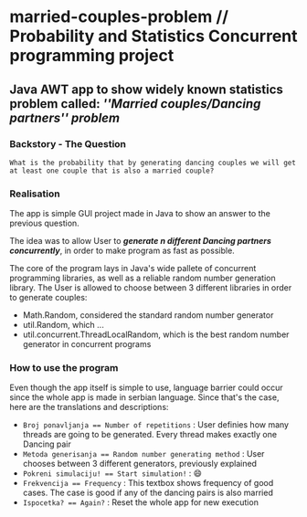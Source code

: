 # married-couples-problem // Probability and Statistics Concurrent programming project

## **Java AWT app to show widely known statistics problem called: ***''Married couples/Dancing partners'' problem*****

### Backstory - The Question

``What is the probability that by generating dancing couples we will get at least one couple that is also a married couple?``

### Realisation

The app is simple GUI project made in Java to show an answer to the previous question.

The idea was to allow User to ***generate n different Dancing partners concurrently***, in order to make program as fast as possible.

The core of the program lays in Java's wide pallete of concurrent programming libraries, as well as a reliable random number generation library. The User is allowed to choose between 3 different libraries in order to generate couples:
- Math.Random, considered the standard random number generator
- util.Random, which ...
- util.concurrent.ThreadLocalRandom, which is the best random number generator in concurrent programs

### How to use the program

Even though the app itself is simple to use, language barrier could occur since the whole app is made in serbian language. Since that's the case, here are the translations and descriptions:
- `Broj ponavljanja == Number of repetitions` : User definies how many threads are going to be generated. Every thread makes exactly one Dancing pair
- `Metoda generisanja == Random number generating method` : User chooses between 3 different generators, previously explained
- `Pokreni simulaciju! == Start simulation!` : :smile:
- `Frekvencija == Frequency` : This textbox shows frequency of good cases. The case is good if any of the dancing pairs is also married
- `Ispocetka? == Again?` : Reset the whole app for new execution
